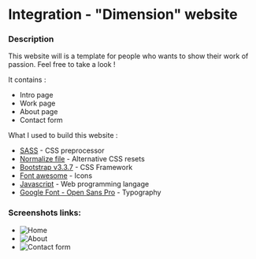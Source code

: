 # Integration - "Dimension" website

### Description
This website will is a template for people who wants to show their work of passion. Feel free to take a look !

It contains :
* Intro page
* Work page
* About page
* Contact form

What I used to build this website :
* [SASS](https://sass-lang.com/) - CSS preprocessor
* [Normalize file](https://github.com/necolas/normalize.css/) - Alternative CSS resets
* [Bootstrap v3.3.7](https://getbootstrap.com/docs/3.3/) - CSS Framework
* [Font awesome](https://fontawesome.com/v4.7.0/) - Icons
* [Javascript](https://developer.mozilla.org/en/docs/Web/JavaScript) - Web programming langage
* [Google Font - Open Sans Pro](https://fonts.google.com/specimen/Open+Sans?selection.family=Open+Sans) - Typography 

### Screenshots links:
* ![Home](https://github.com/OreliaSk/Integration-Dimension/tree/master/img/screenshots/home.png)
* ![About](https://github.com/OreliaSk/Integration-Dimension/tree/master/img/screenshots/about.png)
* ![Contact form](https://github.com/OreliaSk/Integration-Dimension/tree/master/img/screenshots/contact.png)
